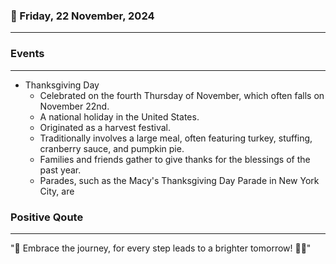 ### 📅 Friday, 22 November, 2024
------
### Events
------
- Thanksgiving Day
  - Celebrated on the fourth Thursday of November, which often falls on November 22nd.
  - A national holiday in the United States.
  - Originated as a harvest festival.
  - Traditionally involves a large meal, often featuring turkey, stuffing, cranberry sauce, and pumpkin pie.
  - Families and friends gather to give thanks for the blessings of the past year.
  - Parades, such as the Macy's Thanksgiving Day Parade in New York City, are
### Positive Qoute
------
"🌟 Embrace the journey, for every step leads to a brighter tomorrow! 🚀😊"
